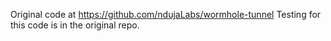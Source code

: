 Original code at https://github.com/ndujaLabs/wormhole-tunnel
Testing for this code is in the original repo.
